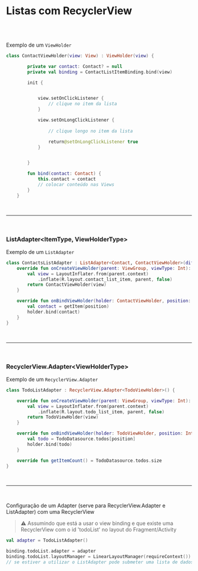 # Listas com RecyclerView
<br>
<br>

Exemplo de um `ViewHolder`
```kt
class ContactViewHolder(view: View) : ViewHolder(view) {

        private var contact: Contact? = null
        private val binding = ContactListItemBinding.bind(view)

        init {


            view.setOnClickListener {
                // clique no item da lista
            }

            view.setOnLongClickListener {
                
                // clique longo no item da lista

                return@setOnLongClickListener true
            }


        }

        fun bind(contact: Contact) {
            this.contact = contact
            // colocar conteúdo nas Views
        }
    }
```
<br>

---
<br>

### ListAdapter\<ItemType, ViewHolderType\>

Exemplo de um `ListAdapter`
```kt
class ContactsListAdapter : ListAdapter<Contact, ContactViewHolder>(differ) {
    override fun onCreateViewHolder(parent: ViewGroup, viewType: Int): ContactViewHolder {
        val view = LayoutInflater.from(parent.context)
            .inflate(R.layout.contact_list_item, parent, false)
        return ContactViewHolder(view)
    }

    override fun onBindViewHolder(holder: ContactViewHolder, position: Int) {
        val contact = getItem(position)
        holder.bind(contact)
    }
}
```
<br>

---
<br>

### RecyclerView.Adapter\<ViewHolderType\>
Exemplo de um `RecyclerView.Adapter`
```kt
class TodoListAdapter : RecyclerView.Adapter<TodoViewHolder>() {

    override fun onCreateViewHolder(parent: ViewGroup, viewType: Int): TodoViewHolder {
        val view = LayoutInflater.from(parent.context)
            .inflate(R.layout.todo_list_item, parent, false)
        return TodoViewHolder(view)
    }

    override fun onBindViewHolder(holder: TodoViewHolder, position: Int) {
        val todo = TodoDatasource.todos[position]
        holder.bind(todo)
    }

    override fun getItemCount() = TodoDatasource.todos.size
}
```
<br>

---
<br>

Configuração de um Adapter (serve para RecyclerView.Adapter e ListAdapter) com uma RecyclerView
> ⚠ Assumindo que está a usar o view binding e que existe uma RecyclerView com o id 'todoList' no layout do Fragment/Activity
```kt
val adapter = TodoListAdapter()

binding.todoList.adapter = adapter
binding.todoList.layoutManager = LinearLayoutManager(requireContext())
// se estiver a utilizar o ListAdapter pode submeter uma lista de dados com: adapter.submitList(...)
```